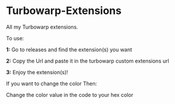 # Turbowarp-Extensions
All my Turbowarp extensions.

To use: 


**1:** Go to releases and find the extension(s) you want

**2:** Copy the Url and paste it in the turbowarp custom extensions url

**3:** Enjoy the extension(s)!


If you want to change the color Then:

Change the color value in the code to your hex color



